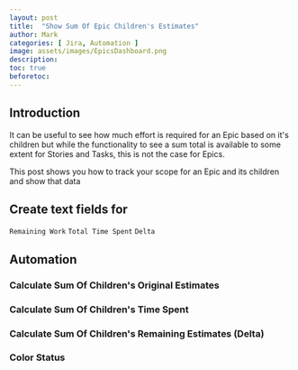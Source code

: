```yaml
---
layout: post
title:  "Show Sum Of Epic Children's Estimates"
author: Mark
categories: [ Jira, Automation ]
image: assets/images/EpicsDashboard.png
description: 
toc: true
beforetoc: 
---
```

## Introduction
It can be useful to see how much effort is required for an Epic based on it's children but while the functionality to see a sum total is available to some extent for Stories and Tasks, this is not the case for Epics. 

This post shows you how to track your scope for an Epic and its children and show that data

## Create text fields for 
`Remaining Work`
`Total Time Spent`
`Delta`

## Automation
### Calculate Sum Of Children's Original Estimates

### Calculate Sum Of Children's Time Spent

### Calculate Sum Of Children's Remaining Estimates (Delta)

### Color Status

## 
<!--stackedit_data:
eyJoaXN0b3J5IjpbMTU5ODQ0ODgxMSwtMTQyMjQ3NTA5MSwxNz
UwMjk0MjY4XX0=
-->